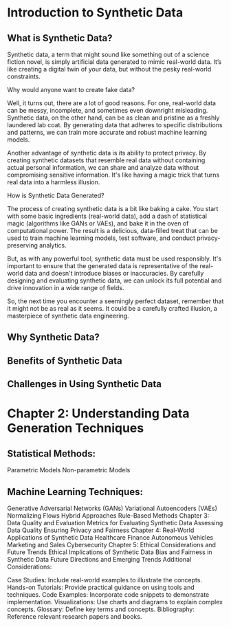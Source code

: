 # Introduction to Synthetic Data #


## What is Synthetic Data? ##

Synthetic data, a term that might sound like something out of a science fiction novel, is simply artificial data generated to mimic real-world data. It’s like creating a digital twin of your data, but without the pesky real-world constraints.

Why would anyone want to create fake data?

Well, it turns out, there are a lot of good reasons. For one, real-world data can be messy, incomplete, and sometimes even downright misleading. Synthetic data, on the other hand, can be as clean and pristine as a freshly laundered lab coat. By generating data that adheres to specific distributions and patterns, we can train more accurate and robust machine learning models.

Another advantage of synthetic data is its ability to protect privacy. By creating synthetic datasets that resemble real data without containing actual personal information, we can share and analyze data without compromising sensitive information. It's like having a magic trick that turns real data into a harmless illusion.

How is Synthetic Data Generated?

The process of creating synthetic data is a bit like baking a cake. You start with some basic ingredients (real-world data), add a dash of statistical magic (algorithms like GANs or VAEs), and bake it in the oven of computational power. The result is a delicious, data-filled treat that can be used to train machine learning models, test software, and conduct privacy-preserving analytics.

But, as with any powerful tool, synthetic data must be used responsibly. It's important to ensure that the generated data is representative of the real-world data and doesn't introduce biases or inaccuracies. By carefully designing and evaluating synthetic data, we can unlock its full potential and drive innovation in a wide range of fields.

So, the next time you encounter a seemingly perfect dataset, remember that it might not be as real as it seems. It could be a carefully crafted illusion, a masterpiece of synthetic data engineering.

## Why Synthetic Data? ##

## Benefits of Synthetic Data ##

## Challenges in Using Synthetic Data ##

# Chapter 2: Understanding Data Generation Techniques #
## Statistical Methods: ##
Parametric Models
Non-parametric Models
## Machine Learning Techniques: ##
Generative Adversarial Networks (GANs)
Variational Autoencoders (VAEs)
Normalizing Flows
Hybrid Approaches
Rule-Based Methods
Chapter 3: Data Quality and Evaluation
Metrics for Evaluating Synthetic Data
Assessing Data Quality
Ensuring Privacy and Fairness
Chapter 4: Real-World Applications of Synthetic Data
Healthcare
Finance
Autonomous Vehicles
Marketing and Sales
Cybersecurity
Chapter 5: Ethical Considerations and Future Trends
Ethical Implications of Synthetic Data
Bias and Fairness in Synthetic Data
Future Directions and Emerging Trends
Additional Considerations:

Case Studies: Include real-world examples to illustrate the concepts.
Hands-on Tutorials: Provide practical guidance on using tools and techniques.
Code Examples: Incorporate code snippets to demonstrate implementation.
Visualizations: Use charts and diagrams to explain complex concepts.
Glossary: Define key terms and concepts.
Bibliography: Reference relevant research papers and books.
